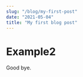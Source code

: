 ```yaml
---
slug: "/blog/my-first-post"
date: "2021-05-04"
title: "My first blog post"
---
```


# Example2

Good bye.